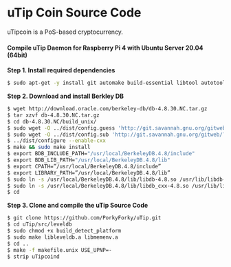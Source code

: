# uTip Coin Source Code
uTipcoin is a PoS-based cryptocurrency.



#### Compile uTip Daemon for Raspberry Pi 4 with Ubuntu Server 20.04 (64bit)
**Step 1. Install required dependencies**
```sh
$ sudo apt-get -y install git automake build-essential libtool autotools-dev autoconf pkg-config libssl-dev libboost-all-dev libcrypto++-dev libevent-dev libminiupnpc-dev libgmp-dev devscripts libdb++-dev libsodium-dev libboost-dev libboost-chrono-dev libboost-filesystem-dev libboost-program-options-dev libboost-system-dev libboost-test-dev libboost-thread-dev
```

**Step 2. Download and install Berkley DB**
```sh
$ wget http://download.oracle.com/berkeley-db/db-4.8.30.NC.tar.gz
$ tar xzvf db-4.8.30.NC.tar.gz
$ cd db-4.8.30.NC/build_unix/
$ sudo wget -O ../dist/config.guess 'http://git.savannah.gnu.org/gitweb/?p=config.git;a=blob_plain;f=config.guess;hb=HEAD'
$ sudo wget -O ../dist/config.sub 'http://git.savannah.gnu.org/gitweb/?p=config.git;a=blob_plain;f=config.sub;hb=HEAD'
$ ../dist/configure --enable-cxx
$ make && sudo make install
$ export BDB_INCLUDE_PATH="/usr/local/BerkeleyDB.4.8/include"
$ export BDB_LIB_PATH="/usr/local/BerkeleyDB.4.8/lib"
$ export CPATH=”/usr/local/BerkeleyDB.4.8/include”
$ export LIBRARY_PATH=”/usr/local/BerkeleyDB.4.8/lib”
$ sudo ln -s /usr/local/BerkeleyDB.4.8/lib/libdb-4.8.so /usr/lib/libdb-4.8.so
$ sudo ln -s /usr/local/BerkeleyDB.4.8/lib/libdb_cxx-4.8.so /usr/lib/libdb_cxx-4.8.so
$ cd
```

**Step 3. Clone and compile the uTip Source Code**
```sh
$ git clone https://github.com/PorkyForky/uTip.git
$ cd uTip/src/leveldb
$ sudo chmod +x build_detect_platform
$ sudo make libleveldb.a libmemenv.a
$ cd ..
$ make -f makefile.unix USE_UPNP=-
$ strip uTipcoind
```
